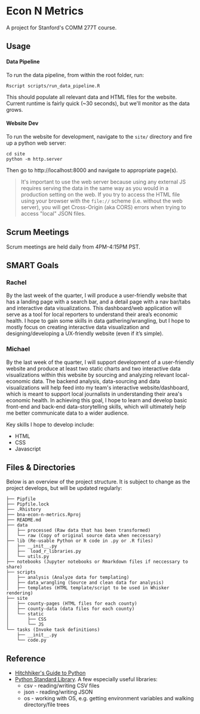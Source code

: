 # Econ N Metrics

A project for Stanford's COMM 277T course.

## Usage

#### Data Pipeline

To run the data pipeline, from within the root folder, run:

```
Rscript scripts/run_data_pipeline.R 
```

This should populate all relevant data and HTML files for the website. Current
runtime is fairly quick (~30 seconds), but we'll monitor as the data grows.

#### Website Dev

To run the website for development, navigate to the `site/` directory
and fire up a python web server:

```
cd site
python -m http.server
```

Then go to http://localhost:8000 and navigate to appropriate page(s).

> It's important to use the web server because using any external JS
> requires serving the data in the same way as you would in a production
> setting on the web. If you try to access the HTML file using your
> browser with the `file://` scheme (i.e. without the web server),
> you will get Cross-Origin (aka CORS) errors when trying to access
> "local" JSON files.

## Scrum Meetings
Scrum meetings are held daily from 4PM-4:15PM PST.

## SMART Goals

### Rachel

By the last week of the quarter, I will produce a user-friendly website that has a landing page with a search bar, and a detail  page with a nav bar/tabs and interactive data visualizations. This dashboard/web application will serve as a tool for local reporters to understand their area’s economic health. I hope to gain some skills in data gathering/wrangling, but I hope to mostly focus on creating interactive data visualization and designing/developing a UX-friendly website (even if it’s simple).

### Michael
By the last week of the quarter, I will support development of a user-friendly website and produce at least two static charts and two interactive data visualizations within this website by sourcing and analyzing relevant local-economic data. The backend analysis, data-sourcing and data visualizations will help feed into my team's interactive website/dashboard, which is meant to support local journalists in understanding their area's economic health. In achieving this goal, I hope to learn and develop basic front-end and back-end data-storytelling skills, which will ultimately help me better communicate data to a wider audience.

Key skills I hope to develop include:
- HTML
- CSS
- Javascript

## Files & Directories

Below is an overview of the project structure. It is subject to change as the project develops, but will be updated regularly:

```   
├── Pipfile
├── Pipfile.lock
├── .Rhistory
├── bna-econ-n-metrics.Rproj
├── README.md
├── data
│   ├── processed (Raw data that has been transformed)
│   └── raw (Copy of original source data when neccessary)
├── lib (Re-usable Python or R code in .py or .R files)
│   ├── __init__.py
│   ├──  load_r_libraries.py
│   └── utils.py
├── notebooks (Jupyter notebooks or Rmarkdown files if neccessary to share)
├── scripts
│   ├── analysis (Analyze data for templating)
│   ├── data_wrangling (Source and clean data for analysis)
│   ├── templates (HTML template/script to be used in Whisker rendering)
├── site
│   ├── county-pages (HTML files for each county)
│   ├── county-data (data files for each county)
│   └── static
│       ├── CSS
│       └── JS
└── tasks (Invoke task definitions)
    ├── __init__.py
    └── code.py

```

## Reference

* [Hitchhiker's Guide to Python](https://docs.python-guide.org/)
* [Python Standard Library](https://docs.python.org/3.7/library/index.html). A few especially useful libraries:
  * csv - reading/writing CSV files
  * json - reading/writing JSON
  * os - working with OS, e.g. getting environment variables and walking directory/file trees


[BeautifulSoup]: https://www.crummy.com/software/BeautifulSoup/bs4/doc/
[invoke]: https://www.pyinvoke.org/
[jupyter]: https://jupyter.org/
[matplotlib]: https://matplotlib.org/tutorials/introductory/usage.html#sphx-glr-tutorials-introductory-usage-py
[pandas]: https://pandas.pydata.org/pandas-docs/stable/
[pipenv]: https://pipenv.readthedocs.io/en/latest/
[requests]: https://2.python-requests.org/en/master/
[selenium]: https://selenium-python.readthedocs.io/
